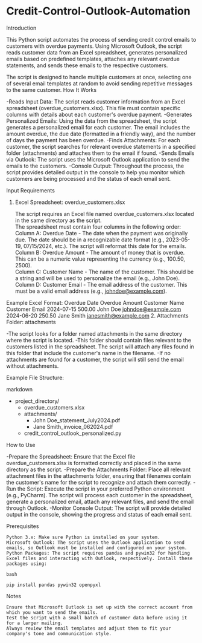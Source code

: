 # Credit-Control-Outlook-Automation

Introduction

This Python script automates the process of sending credit control emails to customers with overdue payments. Using Microsoft Outlook, the script reads customer data from an Excel spreadsheet, generates personalized emails based on predefined templates, attaches any relevant overdue statements, and sends these emails to the respective customers.

The script is designed to handle multiple customers at once, selecting one of several email templates at random to avoid sending repetitive messages to the same customer.
How It Works

-Reads Input Data: The script reads customer information from an Excel spreadsheet (overdue_customers.xlsx). This file must contain specific columns with details about each customer's overdue payment.
-Generates Personalized Emails: Using the data from the spreadsheet, the script generates a personalized email for each customer. The email includes the amount overdue, the due date (formatted in a friendly way), and the number of days the payment has been overdue.
-Finds Attachments: For each customer, the script searches for relevant overdue statements in a specified folder (attachments) and attaches them to the email if found.
-Sends Emails via Outlook: The script uses the Microsoft Outlook application to send the emails to the customers.
-Console Output: Throughout the process, the script provides detailed output in the console to help you monitor which customers are being processed and the status of each email sent.

Input Requirements
1. Excel Spreadsheet: overdue_customers.xlsx

    The script requires an Excel file named overdue_customers.xlsx located in the same directory as the script.    
    The spreadsheet must contain four columns in the following order:    
        Column A: Overdue Date - The date when the payment was originally due. The date should be in a recognizable date format (e.g., 2023-05-19, 07/15/2024, etc.). The script will reformat this date for the emails.    
        Column B: Overdue Amount - The amount of money that is overdue. This can be a numeric value representing the currency (e.g., 100.50, 2500).    
        Column C: Customer Name - The name of the customer. This should be a string and will be used to personalize the email (e.g., John Doe).    
        Column D: Customer Email - The email address of the customer. This must be a valid email address (e.g., johndoe@example.com).    

Example Excel Format:
Overdue Date	Overdue Amount	Customer Name	Customer Email
2024-07-15	500.00	John Doe	johndoe@example.com
2024-06-20	250.50	Jane Smith	janesmith@example.com
2. Attachments Folder: attachments

-The script looks for a folder named attachments in the same directory where the script is located.
-This folder should contain files relevant to the customers listed in the spreadsheet. The script will attach any files found in this folder that include the customer's name in the filename.
-If no attachments are found for a customer, the script will still send the email without attachments.

Example File Structure:

markdown

- project_directory/
  - overdue_customers.xlsx
  - attachments/
    - John Doe_statement_July2024.pdf
    - Jane Smith_invoice_062024.pdf
  - credit_control_outlook_personalized.py

How to Use

-Prepare the Spreadsheet: Ensure that the Excel file overdue_customers.xlsx is formatted correctly and placed in the same directory as the script.
-Prepare the Attachments Folder: Place all relevant attachment files in the attachments folder, ensuring that filenames contain the customer's name for the script to recognize and attach them correctly.
-Run the Script: Execute the script in your preferred Python environment (e.g., PyCharm). The script will process each customer in the spreadsheet, generate a personalized email, attach any relevant files, and send the email through Outlook.
-Monitor Console Output: The script will provide detailed output in the console, showing the progress and status of each email sent.

Prerequisites

    Python 3.x: Make sure Python is installed on your system.
    Microsoft Outlook: The script uses the Outlook application to send emails, so Outlook must be installed and configured on your system.
    Python Packages: The script requires pandas and pywin32 for handling Excel files and interacting with Outlook, respectively. Install these packages using:

    bash

    pip install pandas pywin32 openpyxl

Notes

    Ensure that Microsoft Outlook is set up with the correct account from which you want to send the emails.
    Test the script with a small batch of customer data before using it for a larger mailing.
    Always review the email templates and adjust them to fit your company's tone and communication style.
